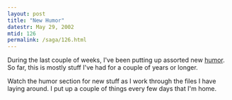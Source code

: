 ```yaml
---
layout: post
title: "New Humor"
datestr: May 29, 2002
mtid: 126
permalink: /saga/126.html
---
```


During the last couple of weeks, I've been putting up assorted
new <a href="../rofl">humor</a>. So far, this is mostly stuff I've had for
a couple of years or longer.

Watch the humor section for new stuff as I work through
the files I have laying around. I put up a couple of things every few
days that I'm home.

